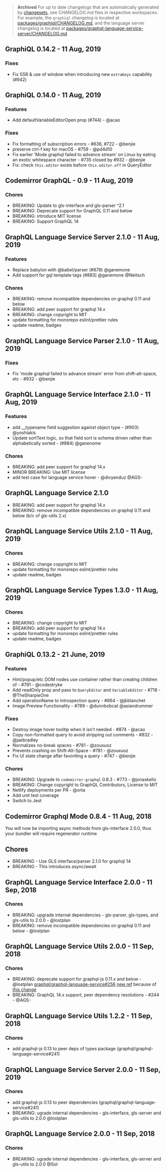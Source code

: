 > **Archived** For up to date changelogs that are automatically generated by [changesets](https://github.com/atlassian/changesets), see CHANGELOG.md files in respective workspaces.
> For example, the `graphiql` changelog is located at [packages/graphiql/CHANGELOG.md](packages/graphiql-cloudui/CHANGELOG.md), and the language server changelog is located at [packages/graphql-language-service-server/CHANGELOG.md](./packages/graphql-language-service-server/CHANGELOG.md)

## GraphiQL 0.14.2 - 11 Aug, 2019

### Fixes

- Fix SSR & use of window when introducing new `extraKeys` capability (#942)

## GraphiQL 0.14.0 - 11 Aug, 2019

### Features

- Add defaultVariableEditorOpen prop (#744) - @acao

### Fixes

- Fix formatting of subscription errors - #636, #722 - @benjie
- preserve ctrl-f key for macOS - #759 - @pd4d10
- Fix earlier 'Mode graphql failed to advance stream' on Linux by eating an exotic whitespace character - #735 closed by #932 - @benjie
- Fix: check `this.editor` exists before `this.editor.off` in QueryEditor

## Codemirror GraphQL - 0.9 - 11 Aug, 2019

### Chores

- BREAKING: Update to gls-interface and gls-parser ^2.1
- BREAKING: Deprecate support for GraphQL 0.11 and below
- BREAKING: introduce MIT license
- BREAKING: Support GraphQL 14

## GraphQL Language Service Server 2.1.0 - 11 Aug, 2019

### Features

- Replace babylon with @babel/parser (#879) @ganemone
- Add support for gql template tags (#883) @ganemone @Neitsch

### Chores

- BREAKING: remove incompatible dependencies on graphql 0.11 and below
- BREAKING: add peer support for graphql 14.x
- BREAKING: change copyright to MIT
- update formatting for monorepo eslint/prettier rules
- update readme, badges

## GraphQL Language Service Parser 2.1.0 - 11 Aug, 2019

### Fixes

- Fix 'mode graphql failed to advance stream' error from shift-alt-space, etc - #932 - @benjie

## GraphQL Language Service Interface 2.1.0 - 11 Aug, 2019

### Features

- add \_\_typename field suggestion against object type - (#903) @yoshiakis
- Update sortText logic, so that field sort is schema driven rather than alphabetically sorted - (#884) @ganenome

### Chores

- BREAKING: add peer support for graphql 14.x
- MINOR BREAKING: Use MIT license
- add test case for language service hover - @divyenduz @AGS-

## GraphQL Language Service 2.1.0

- BREAKING: add peer support for graphql 14.x
- BREAKING: remove incompatible dependencies on graphql 0.11 and below (b/c of gls-utils 2.x)

## GraphQL Language Service Utils 2.1.0 - 11 Aug, 2019

### Chores

- BREAKING: change copyright to MIT
- update formatting for monorepo eslint/prettier rules
- update readme, badges

## GraphQL Language Service Types 1.3.0 - 11 Aug, 2019

### Chores

- BREAKING: change copyright to MIT
- BREAKING: add peer support for graphql 14.x
- update formatting for monorepo eslint/prettier rules
- update readme, badges

## GraphiQL 0.13.2 - 21 June, 2019

### Features

- Hint/popup/etc DOM nodes use container rather than creating children of <body> - #791 - @codestryke
- Add readOnly prop and pass to `QueryEditor` and `VariableEditor` - #718 - @TheSharpieOne
- Add operationName to introspection query - #664 - @jbblanchet
- Image Preview Functionality - #789 - @dunnbobcat @asiandrummer

### Fixes

- Destroy image hover tooltip when it isn't needed - #874 - @acao
- Copy non-formatted query to avoid stripping out comments - #832 - @jaebradley
- Normalizes no-break spaces - #781 - @zouxuoz
- Prevents crashing on Shift-Alt-Space - #781 - @zouxuoz
- Fix UI state change after favoriting a query - #747 - @benjie

### Chores

- BREAKING: Upgrade to `codemirror-graphql` 0.8.3 - #773 - @jonaskello
- BREAKING: Change copyright to GraphQL Contributors, License to MIT
- Netlify deployments per PR - @orta
- Add unit test coverage
- Switch to Jest

## Codemirror Graphql Mode 0.8.4 - 11 Aug, 2018

You will now be importing async methods from gls-interface 2.0.0, thus your bundler will require regenerator runtime

## Chores

- BREAKING - Use GLS interface/parser 2.1.0 for graphql 14
- BREAKING - This introduces async/await

## GraphQL Language Service Interface 2.0.0 - 11 Sep, 2018

### Chores

- BREAKING: upgrade internal dependencies - gls-parser, gls-types, and gls-utils to 2.0.0 - @lostplan
- BREAKING: remove incompatible dependencies on graphql 0.11 and below - @lostplan

## GraphQL Language Service Utils 2.0.0 - 11 Sep, 2018

### Chores

- BREAKING: deprecate support for graphql-js 0.11.x and below - @lostplan [graphql/graphql-language-service#256](https://github.com/graphql/graphql-language-service/pull/256) [new ref](https://github.com/graphql/graphiql/commit/895e68537fd802b8b6ddf2578a1f76f85982c773) because of [this change](https://github.com/graphql/graphiql/commit/068c57fdb4a147be3c2fc38167e2def74d217a82#diff-696ceb17e38e4a274d4a149d24513b78)
- BREAKING: GraphQL 14.x support, peer dependency resolutions - #244 - @AGS-

## GraphQL Language Service Utils 1.2.2 - 11 Sep, 2018

### Chores

- add graphql-js 0.13 to peer deps of types package (graphql/graphql-language-service#241)

## GraphQL Language Service Server 2.0.0 - 11 Sep, 2019

### Chores

- add graphql-js 0.13 to peer dependencies (graphql/graphql-language-service#241)
- BREAKING: ugrade internal dependencies - gls-interface, gls-server and gls-utils to 2.0.0 @lostplan

## GraphQL Language Service 2.0.0 - 11 Sep, 2018

### Chores

- BREAKING: ugrade internal dependencies - gls-interface, gls-server and gls-utils to 2.0.0 @Sol
